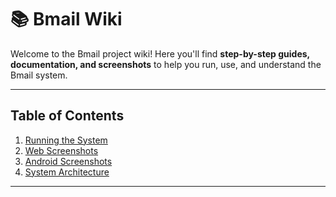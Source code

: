 # 📚 Bmail Wiki

Welcome to the Bmail project wiki! Here you'll find
**step-by-step guides, documentation, and screenshots** to help you run, use,
and understand the Bmail system.

---

## Table of Contents

1. [Running the System](running-the-system.md)
2. [Web Screenshots](web-screenshots.md)
3. [Android Screenshots](android-screenshots.md)
4. [System Architecture](system-architecture.md)

---
